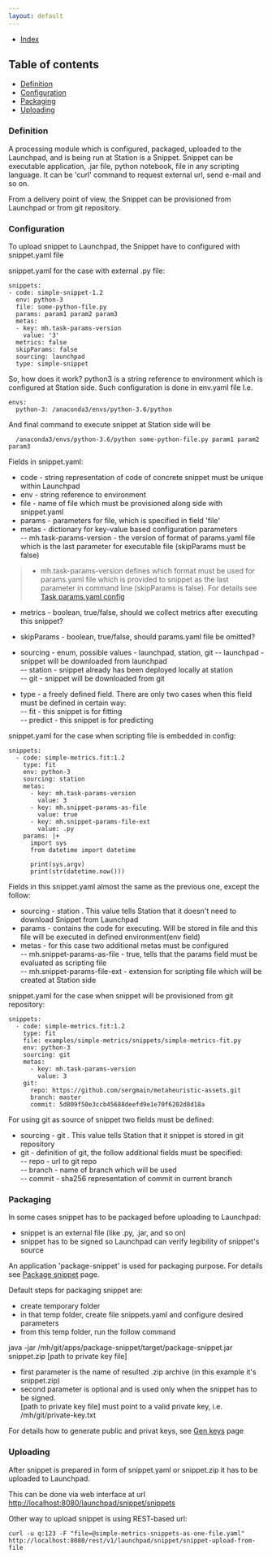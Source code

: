 ```yaml
---
layout: default
---
```


- [Index](/index)

## Table of contents

- [Definition](#definition)
- [Configuration](#configuration)
- [Packaging](#packaging)
- [Uploading](#uploading)


### Definition

A processing module which is configured, packaged, uploaded to the Launchpad, and is being run at Station is a Snippet.
Snippet can be executable application, .jar file, python notebook, 
file in any scripting language. It can be 'curl' command to request external url, send e-mail and so on.
  

From a delivery point of view, the Snippet can be provisioned from Launchpad or from git repository.

### Configuration

To upload snippet to Launchpad, the Snippet have to configured with snippet.yaml file


snippet.yaml for the case with external .py file:
```
snippets:
- code: simple-snippet-1.2
  env: python-3
  file: some-python-file.py
  params: param1 param2 param3
  metas:
  - key: mh.task-params-version
    value: '3'
  metrics: false
  skipParams: false
  sourcing: launchpad
  type: simple-snippet
```

So, how does it work?
python3 is a string reference to environment which is configured at Station side. Such configuration is done in env.yaml file 
I.e.
```
envs:
  python-3: /anaconda3/envs/python-3.6/python
```

And final command to execute snippet at Station side will be 
```
  /anaconda3/envs/python-3.6/python some-python-file.py param1 param2 param3
```

Fields in snippet.yaml:   
- code - string representation of code of concrete snippet must be unique within Launchpad   
- env - string reference to environment   
- file - name of file which must be provisioned along side with snippet.yaml   
- params - parameters for file, which is specified in field 'file'   
- metas - dictionary for key-value based configuration parameters   
-- mh.task-params-version - the version of format of params.yaml file which 
 is the last parameter for executable file (skipParams must be false)   
 
> - mh.task-params-version defines which format must be used for params.yaml file which is provided to snippet 
 as the last parameter in command line (skipParams is false). For details see [Task params.yaml config](task-params-yaml)   
   
 
- metrics - boolean, true/false, should we collect metrics after executing this snippet?   
- skipParams - boolean, true/false, should params.yaml file be omitted?   
- sourcing - enum, possible values - launchpad, station, git
--        launchpad - snippet will be downloaded from launchpad   
--        station - snippet already has been deployed locally at station   
--        git - snippet will be downloaded from git   

- type - a freely defined field. There are only two cases when this field must be defined in certain way:   
-- fit - this snippet is for fitting   
-- predict - this snippet is for predicting   


snippet.yaml for the case when scripting file is embedded in config:
```
snippets:
  - code: simple-metrics.fit:1.2
    type: fit
    env: python-3
    sourcing: station
    metas:
      - key: mh.task-params-version
        value: 3
      - key: mh.snippet-params-as-file
        value: true
      - key: mh.snippet-params-file-ext
        value: .py
    params: |+
      import sys
      from datetime import datetime

      print(sys.argv)
      print(str(datetime.now()))
```

Fields in this snippet.yaml almost the same as the previous one, except the follow:      
- sourcing - station . This value tells Station that it doesn't need to download Snippet from Launchpad   
- params - contains the code for executing. Will be stored in file and 
 this file will be executed in defined environment(env field)    
- metas - for this case two additional metas must be configured   
-- mh.snippet-params-as-file - true, tells that the params field must be evaluated as scripting file   
-- mh.snippet-params-file-ext - extension for scripting file which will be created at Station side   



snippet.yaml for the case when snippet will be provisioned from git repository:
```
snippets:
  - code: simple-metrics.fit:1.2
    type: fit
    file: examples/simple-metrics/snippets/simple-metrics-fit.py
    env: python-3
    sourcing: git
    metas:
      - key: mh.task-params-version
        value: 3
    git:
      repo: https://github.com/sergmain/metaheuristic-assets.git
      branch: master
      commit: 5d809f50e3ccb45688deefd9e1e70f6202d8d18a
```
 
For using git as source of snippet two fields must be defined:            
- sourcing - git . This value tells Station that it snippet is stored in git repository   
- git - definition of git, the follow additional fields must be specified:     
-- repo - url to git repo   
-- branch - name of branch which will be used   
-- commit - sha256 representation of commit in current branch    



### Packaging

In some cases snippet has to be packaged before uploading to Launchpad:   
- snippet is an external file (like .py, .jar, and so on)    
- snippet has to be signed so Launchpad can verify legibility of snippet's source 

An application 'package-snippet' is used for packaging purpose. For details see [Package snippet](package-snippet) page.

Default steps for packaging snippet are:   
- create temporary folder   
- in that temp folder, create file snippets.yaml and configure desired parameters   
- from this temp folder, run the follow command  

java -jar /mh/git/apps/package-snippet/target/package-snippet.jar snippet.zip \[path to private key file\]   

- first parameter is the name of resulted .zip archive (in this example it's snippet.zip)   
- second parameter is optional and is used only when the snippet has to be signed.   
\[path to private key file\] must point to a valid private key, i.e. /mh/git/private-key.txt

For details how to generate public and privat keys, see [Gen keys](gen-keys) page   


### Uploading
After snippet is prepared in form of snippet.yaml or snippet.zip it has to be uploaded to Launchpad.  

This can be done via web interface at url [http://localhost:8080/launchpad/snippet/snippets]()

Other way to upload snippet is using REST-based url:      
```   
curl -u q:123 -F "file=@simple-metrics-snippets-as-one-file.yaml"  http://localhost:8080/rest/v1/launchpad/snippet/snippet-upload-from-file
```
